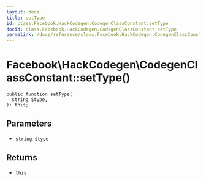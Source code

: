```yaml
---
layout: docs
title: setType
id: class.Facebook.HackCodegen.CodegenClassConstant.setType
docid: class.Facebook.HackCodegen.CodegenClassConstant.setType
permalink: /docs/reference/class.Facebook.HackCodegen.CodegenClassConstant.setType/
---
```

# Facebook\\HackCodegen\\CodegenClassConstant::setType()




``` Hack
public function setType(
  string $type,
): this;
```




## Parameters




- ` string $type `




## Returns




+ ` this `